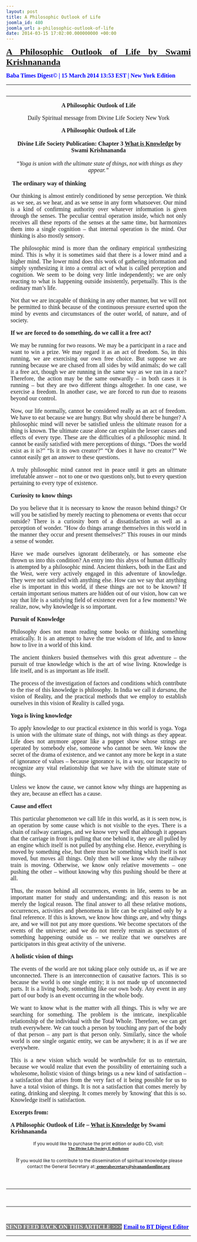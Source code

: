 ```yaml
---
layout: post
title: A Philosophic Outlook of Life
joomla_id: 480
joomla_url: a-philosophic-outlook-of-life
date: 2014-03-15 17:02:00.000000000 +00:00
---
```

<p style="text-align: justify;"><span style="font-size: 18pt; color: #000000; font-family: book antiqua,palatino;"><strong><span style="line-height: 115%;"><a href="http://dlsusa.blogspot.com/2014/03/mar-152014-spiritual-message-for-day.html">A Philosophic Outlook of Life by Swami Krishnananda</a></span></strong></span></p>
<p style="text-align: justify;"><strong><span style="font-family: book antiqua,palatino; font-size: 12pt; color: #3366ff;"><span style="line-height: 115%;"><span style="color: #0000ff;">Baba Times Digest© | 15 March 2014 13:53 EST | New York Edition</span><br /></span></span></strong></p>
<hr />
<div>
<table align="left" cellpadding="0" cellspacing="0" vspace="0" hspace="0">
<tbody>
<tr>
<td style="padding: 0in 9pt;" align="left" valign="top">
<p style="text-align: center;" align="center"><span style="font-family: book antiqua,palatino; font-size: 12pt;"><strong><strong>A Philosophic Outlook of Life</strong></strong></span></p>
<p style="text-align: center;" align="center"><span style="font-family: book antiqua,palatino; font-size: 12pt;">Daily Spiritual message from Divine Life Society New York</span></p>
<p style="text-align: center;" align="center"><span style="font-family: book antiqua,palatino; font-size: 12pt;"><strong>A Philosophic Outlook of Life</strong></span></p>
<p style="text-align: center;" align="center">&nbsp;<span style="font-family: book antiqua,palatino; font-size: 12pt;"><strong>Divine Life Society Publication: Chapter 3 <a href="http://www.swami-krishnananda.org/knowledge/know_03.html">What is Knowledge</a> by Swami Krishnananda</strong></span></p>
<p style="text-align: center;" align="center">&nbsp;<span style="font-family: book antiqua,palatino; font-size: 12pt;"><i>“Yoga is union with the ultimate state of things, not with things as they appear.”</i></span></p>
<p style="text-align: justify;">&nbsp;<span style="font-family: book antiqua,palatino; font-size: 12pt;"><strong>The ordinary way of thinking&nbsp;</strong></span></p>
<p style="text-align: justify;"><span style="font-family: book antiqua,palatino; font-size: 12pt;">Our thinking is almost entirely conditioned by sense perception. We think as we see, as we hear, and as we sense in any form whatsoever. Our mind is a kind of confirming authority over whatever information is given through the senses. The peculiar central operation inside, which not only receives all these reports of the senses at the same time, but harmonizes them into a single cognition – that internal operation is the mind. Our thinking is also mostly sensory.</span></p>
<p style="text-align: justify;"><span style="font-family: book antiqua,palatino; font-size: 12pt;">The philosophic mind is more than the ordinary empirical synthesizing mind. This is why it is sometimes said that there is a lower mind and a higher mind. The lower mind does this work of gathering information and simply synthesizing it into a central act of what is called perception and cognition. We seem to be doing very little independently; we are only reacting to what is happening outside insistently, perpetually. This is the ordinary man’s life.&nbsp;</span></p>
<p style="text-align: justify;"><span style="font-family: book antiqua,palatino; font-size: 12pt;">Not that we are incapable of thinking in any other manner, but we will not be permitted to think because of the continuous pressure exerted upon the mind by events and circumstances of the outer world, of nature, and of society.</span></p>
<p style="text-align: justify;"><span style="font-family: book antiqua,palatino; font-size: 12pt;"><strong>If we are forced to do something, do we call it a free act?</strong></span></p>
<p style="text-align: justify;"><span style="font-family: book antiqua,palatino; font-size: 12pt;">We may be running for two reasons. We may be a participant in a race and want to win a prize. We may regard it as an act of freedom. So, in this running, we are exercising our own free choice. But suppose we are running because we are chased from all sides by wild animals; do we call it a free act, though we are running in the same way as we ran in a race? Therefore, the action may be the same outwardly – in both cases it is running – but they are two different things altogether. In one case, we exercise a freedom. In another case, we are forced to run due to reasons beyond our control.</span></p>
<p style="text-align: justify;"><span style="font-family: book antiqua,palatino; font-size: 12pt;">Now, our life normally, cannot be considered really as an act of freedom. We have to eat because we are hungry. But why should there be hunger? A philosophic mind will never be satisfied unless the ultimate reason for a thing is known. The ultimate cause alone can explain the lesser causes and effects of every type. These are the difficulties of a philosophic mind. It cannot be easily satisfied with mere perceptions of things. “Does the world exist as it is?” “Is it its own creator?” “Or does it have no creator?” We cannot easily get an answer to these questions.</span></p>
<p style="text-align: justify;"><span style="font-family: book antiqua,palatino; font-size: 12pt;">A truly philosophic mind cannot rest in peace until it gets an ultimate irrefutable answer – not to one or two questions only, but to every question pertaining to every type of existence.</span></p>
<p style="text-align: justify;"><span style="font-family: book antiqua,palatino; font-size: 12pt;"><strong>Curiosity to know things</strong></span></p>
<p style="text-align: justify;"><span style="font-family: book antiqua,palatino; font-size: 12pt;">Do you believe that it is necessary to know the reason behind things? Or will you be satisfied by merely reacting to phenomena or events that occur outside? There is a curiosity born of a dissatisfaction as well as a perception of wonder. "How do things arrange themselves in this world in the manner they occur and present themselves?" This rouses in our minds a sense of wonder.&nbsp;</span></p>
<p style="text-align: justify;"><span style="font-family: book antiqua,palatino; font-size: 12pt;">Have we made ourselves ignorant deliberately, or has someone else thrown us into this condition? An entry into this abyss of human difficulty is attempted by a philosophic mind. Ancient thinkers, both in the East and the West, were very actively engaged in this adventure of knowledge. They were not satisfied with anything else. How can we say that anything else is important in this world, if these things are not to be known? If certain important serious matters are hidden out of our vision, how can we say that life is a satisfying field of existence even for a few moments? We realize, now, why knowledge is so important.</span></p>
<p style="text-align: justify;"><span style="font-family: book antiqua,palatino; font-size: 12pt;"><strong>Pursuit of Knowledge</strong></span></p>
<p style="text-align: justify;"><span style="font-family: book antiqua,palatino; font-size: 12pt;">Philosophy does not mean reading some books or thinking something erratically. It is an attempt to have the true wisdom of life, and to know how to live in a world of this kind.&nbsp;</span></p>
<p style="text-align: justify;"><span style="font-family: book antiqua,palatino; font-size: 12pt;">The ancient thinkers busied themselves with this great adventure – the pursuit of true knowledge which is the art of wise living. Knowledge is life itself, and is as important as life itself.</span></p>
<p style="text-align: justify;"><span style="font-family: book antiqua,palatino; font-size: 12pt;">The process of the investigation of factors and conditions which contribute to the rise of this knowledge is philosophy. In India we call it <em>darsana</em>, the vision of Reality, and the practical methods that we employ to establish ourselves in this vision of Reality is called yoga.&nbsp;</span></p>
<p style="text-align: justify;"><span style="font-family: book antiqua,palatino; font-size: 12pt;"><strong>Yoga is living knowledge</strong></span></p>
<p style="text-align: justify;"><span style="font-family: book antiqua,palatino; font-size: 12pt;">To apply knowledge to our practical existence in this world is yoga. Yoga is union with the ultimate state of things, not with things as they appear. Life does not anymore appear like a puppet show whose strings are operated by somebody else, someone who cannot be seen. We know the secret of the drama of existence, and we cannot any more be kept in a state of ignorance of values – because ignorance is, in a way, our incapacity to recognize any vital relationship that we have with the ultimate state of things.</span></p>
<p style="text-align: justify;"><span style="font-family: book antiqua,palatino; font-size: 12pt;">Unless we know the cause, we cannot know why things are happening as they are, because an effect has a cause.&nbsp;</span></p>
<p style="text-align: justify;"><span style="font-family: book antiqua,palatino; font-size: 12pt;"><strong>Cause and effect</strong></span></p>
<p style="text-align: justify;"><span style="font-family: book antiqua,palatino; font-size: 12pt;">This particular phenomenon we call life in this world, as it is seen now, is an operation by some cause which is not visible to the eyes. There is a chain of railway carriages, and we know very well that although it appears that the carriage in front is pulling that one behind it, they are all pulled by an engine which itself is not pulled by anything else. Hence, everything is moved by something else, but there must be something which itself is not moved, but moves all things. Only then will we know why the railway train is moving. Otherwise, we know only relative movements – one pushing the other – without knowing why this pushing should be there at all.</span></p>
<p style="text-align: justify;"><span style="font-family: book antiqua,palatino; font-size: 12pt;">Thus, the reason behind all occurrences, events in life, seems to be an important matter for study and understanding; and this reason is not merely the logical reason. The final answer to all these relative motions, occurrences, activities and phenomena in life can be explained only by a final reference. If this is known, we know how things are, and why things are, and we will not put any more questions. We become spectators of the events of the universe; and we do not merely remain as spectators of something happening outside us – we realize that we ourselves are participators in this great activity of the universe.</span></p>
<p style="text-align: justify;"><span style="font-family: book antiqua,palatino; font-size: 12pt;"><strong>A holistic vision of things</strong></span></p>
<p style="text-align: justify;"><span style="font-family: book antiqua,palatino; font-size: 12pt;">The events of the world are not taking place only outside us, as if we are unconnected. There is an interconnection of causative factors. This is so because the world is one single entity; it is not made up of unconnected parts. It is a living body, something like our own body. Any event in any part of our body is an event occurring in the whole body.</span></p>
<p style="text-align: justify;"><span style="font-family: book antiqua,palatino; font-size: 12pt;">We want to know what is the matter with all things. This is why we are searching for something. The problem is the intricate, inexplicable relationship of the individual with the Total Whole. Therefore, we can get truth everywhere. We can touch a person by touching any part of the body of that person – any part is that person only. Similarly, since the whole world is one single organic entity, we can be anywhere; it is as if we are everywhere.</span></p>
<p style="text-align: justify;"><span style="font-family: book antiqua,palatino; font-size: 12pt;">This is a new vision which would be worthwhile for us to entertain, because we would realize that even the possibility of entertaining such a wholesome, holistic vision of things brings us a new kind of satisfaction – a satisfaction that arises from the very fact of it being possible for us to have a total vision of things. It is not a satisfaction that comes merely by eating, drinking and sleeping. It comes merely by 'knowing' that this is so. Knowledge itself is satisfaction.</span></p>
<p><span style="font-family: book antiqua,palatino; font-size: 12pt;"><strong>Excerpts from:</strong></span></p>
<p><span style="font-family: book antiqua,palatino; font-size: 12pt;"><strong>A Philosophic Outlook of Life –</strong> <strong><a href="http://www.swami-krishnananda.org/knowledge/know_03.html">What is Knowledge</a> by Swami Krishnananda&nbsp;</strong></span></p>
<p style="text-align: center;" align="center"><span style="font-size: 9pt;">If you would like to purchase the print edition or audio CD, visit:</span> <br /> <strong><span style="font-family: 'Arial Narrow','sans-serif'; font-size: 8pt;"><a href="http://www.dlshq.org/cgi-bin/store/commerce.cgi?category=krishnananda&amp;cart_id=1394930528.401">The Divine Life Society E-Bookstore</a></span></strong></p>
<p style="text-align: center;" align="center">&nbsp;I<span style="font-size: 9pt;">f you would like to contribute to the dissemination of spiritual knowledge please contact the General Secretary at:</span><strong><span style="font-family: 'Calibri','sans-serif'; font-size: 9pt; line-height: 115%;"><a href="mailto:generalsecretary@sivanandaonline.org"> </a><a href="mailto:generalsecretary@sivanandaonline.org">generalsecretary@sivanandaonline.org</a></span></strong></p>
<p>&nbsp;</p>
</td>
</tr>
</tbody>
</table>
</div>
<p>&nbsp;</p>
<hr />
<p><span style="font-family: book antiqua,palatino; font-size: 12pt;"><a href="http://en.wikipedia.org/wiki/Independence_Day_%28United_States%29"><span style="color: #0000ff;"><span style="color: #0000ff;"><br style="font-family: book antiqua,palatino; font-size: 12pt;" /></span></span></a><span style="color: #0000ff;"><span style="color: #0000ff;"><span style="color: #000000;"></span></span></span></span></p>
<p><span style="font-family: book antiqua,palatino; font-size: 12pt;"><span style="color: #0000ff;"><span style="color: #0000ff;"><span style="font-size: 11pt; line-height: 115%; font-family: 'Book Antiqua','serif';"><strong><span style="font-family: book antiqua,palatino; font-size: 12pt; color: #3366ff;"><span style="line-height: 115%;"><span style="color: #000000;"><span style="background-color: #808080; color: #ffffff;">SEND FEED BACK ON THIS ARTICLE &gt;&gt;&gt;</span> <a href="mailto:thebabatimes@gmail.com"><span style="color: #0000ff;"><span style="color: #0000ff;">Email to BT Digest Editor</span></span></a><br /></span></span></span></strong></span></span></span></span></p>
<hr />
<p>&nbsp;</p>
